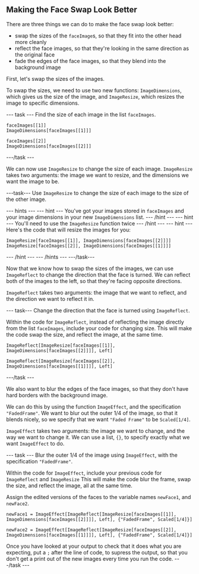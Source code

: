 ## Making the Face Swap Look Better

There are three things we can do to make the face swap look better:
+ swap the sizes of the `faceImage`s, so that they fit into the other head more cleanly
+ reflect the face images, so that they're looking in the same direction as the original face
+ fade the edges of the face images, so that they blend into the background image

First, let's swap the sizes of the images.

To swap the sizes, we need to use two new functions: `ImageDimensions`, which gives us the size of the image, and `ImageResize`, which resizes the image to specific dimensions.

--- task ---
Find the size of each image in the list `faceImages`.

```
faceImages[[1]]
ImageDimensions[faceImages[[1]]]
```

```
faceImages[[2]]
ImageDimensions[faceImages[[2]]]
```
---/task ---

We can now use `ImageResize` to change the size of each image.
`ImageResize` takes two arguments: the image we want to resize, and the dimensions we want the image to be.

---task---
Use `ImageResize` to change the size of each image to the size of the other image.

--- hints ---
--- hint ---
You've got your images stored in `faceImages` and your image dimensions in your new `ImageDimensions` list.
--- /hint ---
--- hint ---
You'll need to use the `ImageResize` function twice
--- /hint ---
--- hint ---
Here's the code that will resize the images for you:
```
ImageResize[faceImages[[1]], ImageDimensions[faceImages[[2]]]]
ImageResize[faceImages[[2]], ImageDimensions[faceImages[[1]]]]
```
--- /hint ---
--- /hints ---
---/task---

Now that we know how to swap the sizes of the images, we can use `ImageReflect` to change the direction that the face is turned. We can reflect both of the images to the left, so that they're facing opposite directions.

`ImageReflect` takes two arguments: the image that we want to reflect, and the direction we want to reflect it in.

--- task---
Change the direction that the face is turned using `ImageReflect`.

Within the code for `ImageReflect`, instead of reflecting the image directly from the list `faceImages`, include your code for changing size. This will make the code swap the size, and reflect the image, at the same time.

```
ImageReflect[ImageResize[faceImages[[1]], ImageDimensions[faceImages[[2]]]], Left]
```
```
ImageReflect[ImageResize[faceImages[[2]], ImageDimensions[faceImages[[1]]]], Left]

```
---/task ---

We also want to blur the edges of the face images, so that they don't have hard borders with the background image.

We can do this by using the function `ImageEffect`, and the specification `"FadedFrame"`. We want to blur out the outer 1/4 of the image, so that it blends nicely, so we specify that we want `"Faded Frame"` to be `Scaled[1/4]`.

`ImageEffect` takes two arguments: the image we want to change, and the way we want to change it. We can use a list, `{}`, to specify exactly what we want `ImageEffect` to do.

--- task ---
Blur the outer 1/4 of the image using `ImageEffect`, with the specification `"FadedFrame"`.

Within the code for `ImageEffect`, include your previous code for `ImageReflect` and `ImageResize` This will make the code blur the frame, swap the size, and reflect the image, all at the same time.

Assign the edited versions of the faces to the variable names `newFace1`, and `newFace2`.

```
newFace1 = ImageEffect[ImageReflect[ImageResize[faceImages[[1]], ImageDimensions[faceImages[[2]]]], Left], {"FadedFrame", Scaled[1/4]}]
```
```
newFace2 = ImageEffect[ImageReflect[ImageResize[faceImages[[2]], ImageDimensions[faceImages[[1]]]], Left], {"FadedFrame", Scaled[1/4]}]

```

Once you have looked at your output to check that it does what you are expecting, put a `;` after the line of code, to supress the output, so that you don't get a print out of the new images every time you run the code.
---/task ---
